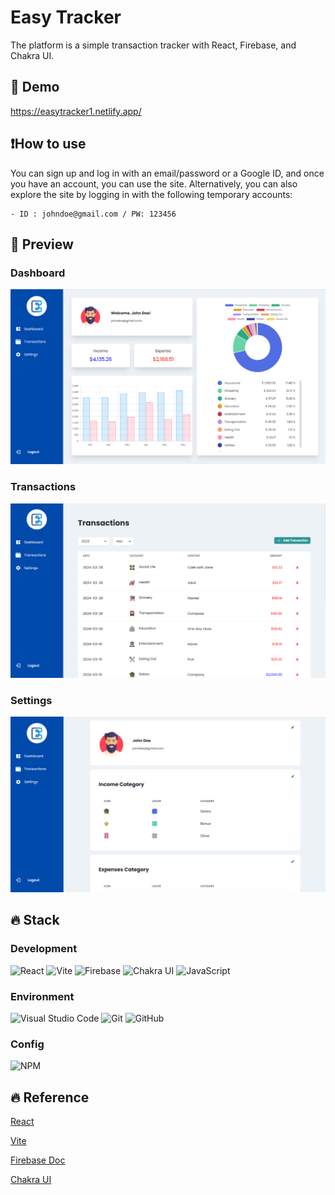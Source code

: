 # Easy Tracker

The platform is a simple transaction tracker with React, Firebase, and Chakra UI.


## 🔗 Demo

https://easytracker1.netlify.app/


## ❗How to use 

You can sign up and log in with an email/password or a Google ID, and once you have an account, you can use the site.
Alternatively, you can also explore the site by logging in with the following temporary accounts:

    - ID : johndoe@gmail.com / PW: 123456


## 👀 Preview

### Dashboard
<img alt="preview_dashboard" src="/public/preview1.png" />

### Transactions
<img alt="preview_transactions" src="/public/preview2.png" />

### Settings
<img alt="preview_settings" src="/public/preview3.png" />


## 🔥 Stack

### Development
<div>
    <img alt="React" src="https://img.shields.io/badge/react-000000?style=for-the-badge&logo=react&logoColor=##61DAFB"> 
    <img alt="Vite" src="https://img.shields.io/badge/vite-646CFF?style=for-the-badge&logo=vite&logoColor=white"> 
    <img alt="Firebase" src ="https://img.shields.io/badge/firebase-FFCA28?style=for-the-badge&logo=firebase&logoColor=black"/>
    <img alt="Chakra UI" src ="https://img.shields.io/badge/chakraui-319795?style=for-the-badge&logo=chakraui&logoColor=white"/>
    <img alt="JavaScript" src ="https://img.shields.io/badge/JavaScript-F7DF1E?style=for-the-badge&logo=javascript&logoColor=black"/>
</div>

### Environment
<div>
    <img alt="Visual Studio Code" src ="https://img.shields.io/badge/visual%20studio%20code-007ACC?style=for-the-badge&logo=visualstudiocode&logoColor=white"/>
    <img alt="Git" src ="https://img.shields.io/badge/git-F05032?style=for-the-badge&logo=git&logoColor=white"/>
    <img alt="GitHub" src ="https://img.shields.io/badge/github-181717?style=for-the-badge&logo=github&logoColor=white"/>
</div>

### Config
<img alt="NPM" src ="https://img.shields.io/badge/npm-CB3837?style=for-the-badge&logo=npm&logoColor=white"/>


## 🔥 Reference

[React](https://react.dev/reference/react)

[Vite](https://vitejs.dev/guide/)

[Firebase Doc](https://firebase.google.com/docs/)

[Chakra UI](https://chakra-ui.com/getting-started)